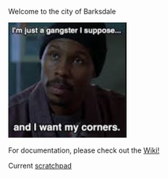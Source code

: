 Welcome to the city of Barksdale

![Avon](https://github.com/PureNukage/barksdale/blob/vertical-slice/avon.PNG)

For documentation, please check out the [Wiki!](https://github.com/PureNukage/barksdale/wiki)

Current [scratchpad](https://github.com/PureNukage/barksdale/wiki/scratchpad)
